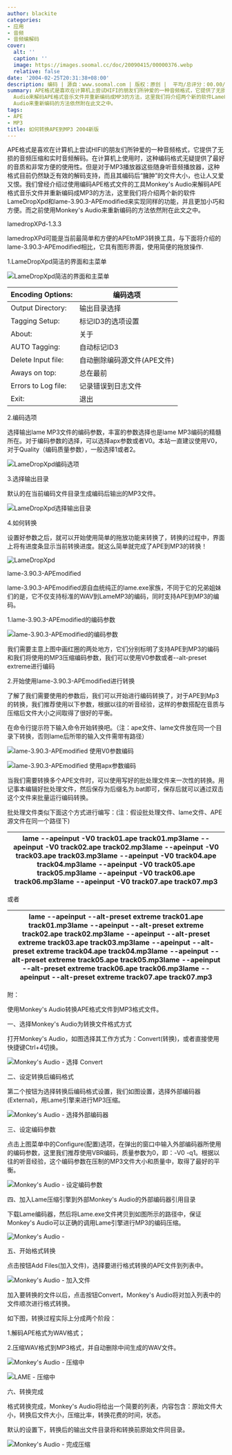 ```yaml
---
author: blackite
categories:
- 应用
- 音频
- 音频编解码
cover:
  alt: ''
  caption: ''
  image: https://images.soomal.cc/doc/20090415/00000376.webp
  relative: false
date: '2004-02-25T20:31:38+08:00'
description: 编码 | 源自：www.soomal.com | 版权：原创 |  平均/总评分：00.00/0
summary: APE格式是喜欢在计算机上尝试HIFI的朋友们所钟爱的一种音频格式，它提供了无损的音频压缩和实时音频解码。在计算机上使用时，这种编码格式无疑提供了最好的音质和非常方便的使用性。但是对于MP3播放器这些随身听音频播放器，这种格式目前仍然缺乏有效的解码支持，而且其编码后“臃肿”的文件大小，也让人又爱又恨。我们曾经介绍过使用编码APE格式文件的工具Monkey's
  Audio来解码APE格式音乐文件并重新编码成MP3的方法，这里我们将介绍两个新的软件LameDropXpd和lame-3.90.3-APEmodified来实现同样的功能，并且更加小巧和方便。而之前使用Monkey's
  Audio来重新编码的方法依然附在此文之中。
tags:
- APE
- MP3
title: 如何转换APE到MP3 2004新版
---
```


APE格式是喜欢在计算机上尝试HIFI的朋友们所钟爱的一种音频格式，它提供了无损的音频压缩和实时音频解码。在计算机上使用时，这种编码格式无疑提供了最好的音质和非常方便的使用性。但是对于MP3播放器这些随身听音频播放器，这种格式目前仍然缺乏有效的解码支持，而且其编码后“臃肿”的文件大小，也让人又爱又恨。我们曾经介绍过使用编码APE格式文件的工具Monkey's   Audio来解码APE格式音乐文件并重新编码成MP3的方法，这里我们将介绍两个新的软件LameDropXpd和lame-3.90.3-APEmodified来实现同样的功能，并且更加小巧和方便。而之前使用Monkey's   Audio来重新编码的方法依然附在此文之中。

lamedropXPd-1.3.3

lamedropXPd可能是当前最简单和方便的APEtoMP3转换工具，与下面将介绍的lame-3.90.3-APEmodified相比，它具有图形界面，使用简便的拖放操作.

1.LameDropXpd简洁的界面和主菜单

![LameDropXpd简洁的界面和主菜单](https://images.soomal.cc/doc/20090415/00000376.webp)



| Encoding Options: | 编码选项 |
| --- | --- |
| Output Directory: | 输出目录选择 |
| Tagging Setup: | 标记ID3的选项设置 |
| About: | 关于 |
| AUTO Tagging: | 自动标记ID3 |
| Delete Input file: | 自动删除编码源文件(APE文件) |
| Aways on top: | 总在最前 |
| Errors to Log file: | 记录错误到日志文件 |
| Exit: | 退出 |

2.编码选项

选择输出lame MP3文件的编码参数，丰富的参数选择也是lame MP3编码的精髓所在。对于编码参数的选择，可以选择apx参数或者V0。本站一直建议使用V0，对于Quality（编码质量参数），一般选择1或者2。

![LameDropXpd编码选项](https://images.soomal.cc/doc/20090415/00000377.webp)



3.选择输出目录

默认的在当前编码文件目录生成编码后输出的MP3文件。

![LameDropXpd选择输出目录](https://images.soomal.cc/doc/20090415/00000378.webp)



4.如何转换

设置好参数之后，就可以开始使用简单的拖放功能来转换了，转换的过程中，界面上将有进度条显示当前转换进度。就这么简单就完成了APE到MP3的转换！

![LameDropXpd](https://images.soomal.cc/doc/20090415/00000379.webp)



lame-3.90.3-APEmodified

lame-3.90.3-APEmodified源自血统纯正的lame.exe家族，不同于它的兄弟姐妹们的是，它不仅支持标准的WAV到LameMP3的编码，同时支持APE到MP3的编码。

1.lame-3.90.3-APEmodified的编码参数

![lame-3.90.3-APEmodified的编码参数](https://images.soomal.cc/doc/20090415/00000380.webp)



我们需要主意上图中画红圈的两处地方，它们分别标明了支持APE到MP3的编码和我们将使用的MP3压缩编码参数，我们可以使用V0参数或者--alt-preset   extreme进行编码

2.开始使用lame-3.90.3-APEmodified进行转换

了解了我们需要使用的参数后，我们可以开始进行编码转换了，对于APE到Mp3的转换，我们推荐使用以下参数，根据以往的听音经验，这样的参数搭配在音质与压缩后文件大小之间取得了很好的平衡。

在命令行提示符下输入命令开始转换吧。（注：ape文件、lame文件放在同一个目录下转换，否则lame后所带的输入文件需带有路径）

![lame-3.90.3-APEmodified 使用V0参数编码](https://images.soomal.cc/doc/20090415/00000381.webp)



![lame-3.90.3-APEmodified 使用apx参数编码](https://images.soomal.cc/doc/20090415/00000382.webp)



当我们需要转换多个APE文件时，可以使用写好的批处理文件来一次性的转换。用记事本编辑好批处理文件，然后保存为后缀名为.bat即可，保存后就可以通过双击这个文件来批量运行编码转换。

批处理文件类似下面这个方式进行编写：(注：假设批处理文件、lame文件、APE源文件在同一个路径下)

| lame --apeinput -V0 track01.ape track01.mp3lame --apeinput -V0 track02.ape track02.mp3lame --apeinput -V0 track03.ape track03.mp3lame --apeinput -V0 track04.ape track04.mp3lame --apeinput -V0 track05.ape track05.mp3lame --apeinput -V0 track06.ape track06.mp3lame --apeinput -V0 track07.ape track07.mp3 |
| --- |

或者

| lame --apeinput --alt-preset extreme track01.ape track01.mp3lame --apeinput --alt-preset extreme track02.ape track02.mp3lame --apeinput --alt-preset extreme track03.ape track03.mp3lame --apeinput --alt-preset extreme track04.ape track04.mp3lame --apeinput --alt-preset extreme track05.ape track05.mp3lame --apeinput --alt-preset extreme track06.ape track06.mp3lame --apeinput --alt-preset extreme track07.ape track07.mp3 |
| --- |



附：



使用Monkey's   Audio转换APE格式文件到MP3格式文件。

一、选择Monkey's Audio为转换文件格式方式

打开Monkey's Audio，如图选择其工作方式为：Convert(转换)，或者直接使用快捷键Ctrl+4切换。

![Monkey's Audio - 选择 Convert](https://images.soomal.cc/doc/20090415/00000287.webp)



二、设定转换后编码格式

第二个按钮为选择转换后编码格式设置，我们如图设置，选择外部编码器(External)，用Lame引擎来进行MP3压缩。

![Monkey's Audio - 选择外部编码器](https://images.soomal.cc/doc/20090415/00000288.webp)



三、设定编码参数

点击上图菜单中的Configure(配置)选项，在弹出的窗口中输入外部编码器所使用的编码参数，这里我们推荐使用VBR编码，质量参数为0，即：-V0   -q1。根据以往的听音经验，这个编码参数在压制的MP3文件大小和质量中，取得了最好的平衡。

![Monkey's Audio - 设定编码参数](https://images.soomal.cc/doc/20090415/00000289.webp)



四、加入Lame压缩引擎到外部Monkey's Audio的外部编码器引用目录

下载Lame编码器，然后将Lame.exe文件拷贝到如图所示的路径中，保证Monkey's   Audio可以正确的调用Lame引擎进行MP3的编码压缩。

![Monkey's Audio -](https://images.soomal.cc/doc/20090415/00000290.webp)



五、开始格式转换

点击按钮Add Files(加入文件)，选择要进行格式转换的APE文件到列表中。

![Monkey's Audio - 加入文件](https://images.soomal.cc/doc/20090415/00000291.webp)



加入要转换的文件以后，点击按钮Convert，Monkey's Audio将对加入列表中的文件顺次进行格式转换。

如下图，转换过程实际上分成两个阶段：



1.解码APE格式为WAV格式；

2.压缩WAV格式到MP3格式，并自动删除中间生成的WAV文件。



![Monkey's Audio - 压缩中](https://images.soomal.cc/doc/20090415/00000293.webp)



![LAME - 压缩中](https://images.soomal.cc/doc/20090415/00000292.webp)



六、转换完成

格式转换完成，Monkey's Audio将给出一个简要的列表，内容包含：原始文件大小，转换后文件大小，压缩比率，转换花费的时间，状态。

默认的设置下，转换后的输出文件目录将和转换前原始文件同目录。

![Monkey's Audio - 完成压缩](https://images.soomal.cc/doc/20090415/00000294.webp)